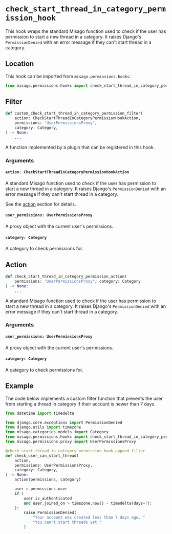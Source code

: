 # `check_start_thread_in_category_permission_hook`

This hook wraps the standard Misago function used to check if the user has permission to start a new thread in a category. It raises Django's `PermissionDenied` with an error message if they can't start thread in a category.


## Location

This hook can be imported from `misago.permissions.hooks`:

```python
from misago.permissions.hooks import check_start_thread_in_category_permission_hook
```


## Filter

```python
def custom_check_start_thread_in_category_permission_filter(
    action: CheckStartThreadInCategoryPermissionHookAction,
    permissions: 'UserPermissionsProxy',
    category: Category,
) -> None:
    ...
```

A function implemented by a plugin that can be registered in this hook.


### Arguments

#### `action: CheckStartThreadInCategoryPermissionHookAction`

A standard Misago function used to check if the user has permission to start a new thread in a category. It raises Django's `PermissionDenied` with an error message if they can't start thread in a category.

See the [action](#action) section for details.


#### `user_permissions: UserPermissionsProxy`

A proxy object with the current user's permissions.


#### `category: Category`

A category to check permissions for.


## Action

```python
def check_start_thread_in_category_permission_action(
    permissions: 'UserPermissionsProxy', category: Category
) -> None:
    ...
```

A standard Misago function used to check if the user has permission to start a new thread in a category. It raises Django's `PermissionDenied` with an error message if they can't start thread in a category.


### Arguments

#### `user_permissions: UserPermissionsProxy`

A proxy object with the current user's permissions.


#### `category: Category`

A category to check permissions for.


## Example

The code below implements a custom filter function that prevents the user from starting a thread in category if their account is newer than 7 days.

```python
from datetime import timedelta

from django.core.exceptions import PermissionDenied
from django.utils import timezone
from misago.categories.models import Category
from misago.permissions.hooks import check_start_thread_in_category_permission_hook
from misago.permissions.proxy import UserPermissionsProxy

@check_start_thread_in_category_permission_hook.append_filter
def check_user_can_start_thread(
    action,
    permissions: UserPermissionsProxy,
    category: Category,
) -> None:
    action(permissions, category)

    user = permissions.user
    if (
        user.is_authenticated
        and user.joined_on > timezone.now() - timedelta(days=7):
    ):
        raise PermissionDenied(
            "Your account was created less than 7 days ago. "
            "You can't start threads yet."
        )
```
